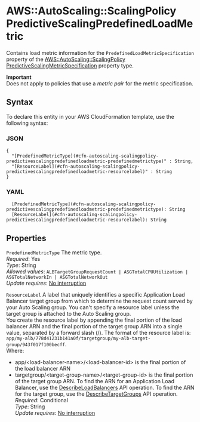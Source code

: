 # AWS::AutoScaling::ScalingPolicy PredictiveScalingPredefinedLoadMetric<a name="aws-properties-autoscaling-scalingpolicy-predictivescalingpredefinedloadmetric"></a>

Contains load metric information for the `PredefinedLoadMetricSpecification` property of the [AWS::AutoScaling::ScalingPolicy PredictiveScalingMetricSpecification](https://docs.aws.amazon.com/AWSCloudFormation/latest/UserGuide/aws-properties-autoscaling-scalingpolicy-predictivescalingmetricspecification.html) property type\.

**Important**  
Does not apply to policies that use a *metric pair* for the metric specification\.

## Syntax<a name="aws-properties-autoscaling-scalingpolicy-predictivescalingpredefinedloadmetric-syntax"></a>

To declare this entity in your AWS CloudFormation template, use the following syntax:

### JSON<a name="aws-properties-autoscaling-scalingpolicy-predictivescalingpredefinedloadmetric-syntax.json"></a>

```
{
  "[PredefinedMetricType](#cfn-autoscaling-scalingpolicy-predictivescalingpredefinedloadmetric-predefinedmetrictype)" : String,
  "[ResourceLabel](#cfn-autoscaling-scalingpolicy-predictivescalingpredefinedloadmetric-resourcelabel)" : String
}
```

### YAML<a name="aws-properties-autoscaling-scalingpolicy-predictivescalingpredefinedloadmetric-syntax.yaml"></a>

```
  [PredefinedMetricType](#cfn-autoscaling-scalingpolicy-predictivescalingpredefinedloadmetric-predefinedmetrictype): String
  [ResourceLabel](#cfn-autoscaling-scalingpolicy-predictivescalingpredefinedloadmetric-resourcelabel): String
```

## Properties<a name="aws-properties-autoscaling-scalingpolicy-predictivescalingpredefinedloadmetric-properties"></a>

`PredefinedMetricType`  <a name="cfn-autoscaling-scalingpolicy-predictivescalingpredefinedloadmetric-predefinedmetrictype"></a>
The metric type\.  
*Required*: Yes  
*Type*: String  
*Allowed values*: `ALBTargetGroupRequestCount | ASGTotalCPUUtilization | ASGTotalNetworkIn | ASGTotalNetworkOut`  
*Update requires*: [No interruption](https://docs.aws.amazon.com/AWSCloudFormation/latest/UserGuide/using-cfn-updating-stacks-update-behaviors.html#update-no-interrupt)

`ResourceLabel`  <a name="cfn-autoscaling-scalingpolicy-predictivescalingpredefinedloadmetric-resourcelabel"></a>
A label that uniquely identifies a specific Application Load Balancer target group from which to determine the request count served by your Auto Scaling group\. You can't specify a resource label unless the target group is attached to the Auto Scaling group\.  
You create the resource label by appending the final portion of the load balancer ARN and the final portion of the target group ARN into a single value, separated by a forward slash \(/\)\. The format of the resource label is:  
 `app/my-alb/778d41231b141a0f/targetgroup/my-alb-target-group/943f017f100becff`\.  
Where:  
+ app/<load\-balancer\-name>/<load\-balancer\-id> is the final portion of the load balancer ARN
+ targetgroup/<target\-group\-name>/<target\-group\-id> is the final portion of the target group ARN\.
To find the ARN for an Application Load Balancer, use the [DescribeLoadBalancers](https://docs.aws.amazon.com/elasticloadbalancing/latest/APIReference/API_DescribeLoadBalancers.html) API operation\. To find the ARN for the target group, use the [DescribeTargetGroups](https://docs.aws.amazon.com/elasticloadbalancing/latest/APIReference/API_DescribeTargetGroups.html) API operation\.  
*Required*: Conditional  
*Type*: String  
*Update requires*: [No interruption](https://docs.aws.amazon.com/AWSCloudFormation/latest/UserGuide/using-cfn-updating-stacks-update-behaviors.html#update-no-interrupt)